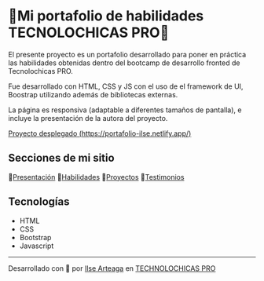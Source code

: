 # 💜Mi portafolio de habilidades TECNOLOCHICAS PRO💜


El presente proyecto es un portafolio desarrollado para poner en práctica las habilidades obtenidas dentro del bootcamp de desarrollo fronted de Tecnolochicas PRO.

Fue desarrollado con HTML, CSS y JS con el uso de el framework de UI, Boostrap utilizando además de bibliotecas externas.

La página es responsiva (adaptable a diferentes tamaños de pantalla), e incluye la presentación de la autora del proyecto.



[Proyecto desplegado (https://portafolio-ilse.netlify.app/)](https://portafolio-ilse.netlify.app/)
## Secciones de mi sitio
💜[Presentación](assets/inicio.png)
💜[Habilidades](assets/habilidades.png)
💜[Proyectos](assets/proyectos.png)
💜[Testimonios](assets/testimonios.png)

## Tecnologías
* HTML
* CSS
* Bootstrap 
* Javascript
---
Desarrollado con  💜 por [Ilse Arteaga](https://www.facebook.com/ilselizeth.ferrusca) en [TECHNOLOCHICAS PRO](https://tecnolochicas.mx/)